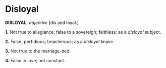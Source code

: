 # Disloyal

**DISLOYAL**, _adjective_ \[dis and loyal.\]

**1.** Not true to allegiance; false to a sovereign; faithless; as a _disloyal_ subject.

**2.** False; perfidious; treacherous; as a _disloyal_ knave.

**3.** Not true to the marriage-bed.

**4.** False in love; not constant.